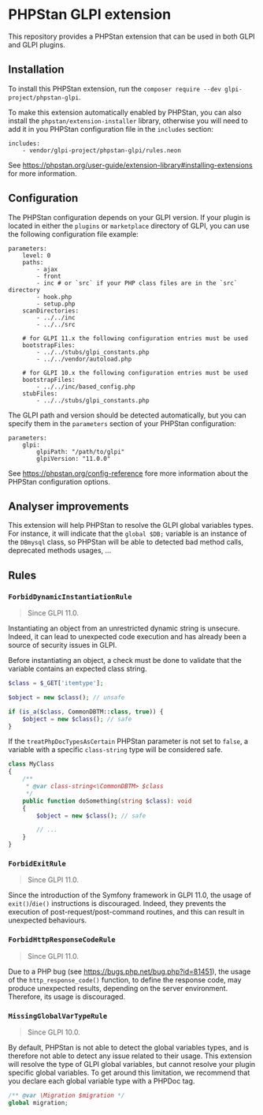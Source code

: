# PHPStan GLPI extension

This repository provides a PHPStan extension that can be used in both GLPI and GLPI plugins.

## Installation

To install this PHPStan extension, run the `composer require --dev glpi-project/phpstan-glpi`.

To make this extension automatically enabled by PHPStan, you can also install the `phpstan/extension-installer` library,
otherwise you will need to add it in you PHPStan configuration file in the `includes` section:
```neon
includes:
	- vendor/glpi-project/phpstan-glpi/rules.neon
```
See https://phpstan.org/user-guide/extension-library#installing-extensions for more information.

## Configuration

The PHPStan configuration depends on your GLPI version.
If your plugin is located in either the `plugins` or `marketplace` directory of GLPI,
you can use the following configuration file example:

```neon
parameters:
    level: 0
    paths:
        - ajax
        - front
        - inc # or `src` if your PHP class files are in the `src` directory
        - hook.php
        - setup.php
    scanDirectories:
        - ../../inc
        - ../../src

    # for GLPI 11.x the following configuration entries must be used
    bootstrapFiles:
        - ../../stubs/glpi_constants.php
        - ../../vendor/autoload.php

    # for GLPI 10.x the following configuration entries must be used
    bootstrapFiles:
        - ../../inc/based_config.php
    stubFiles:
        - ../../stubs/glpi_constants.php
```

The GLPI path and version should be detected automatically, but you can specify them in the `parameters` section of your PHPStan configuration:
```neon
parameters:
    glpi:
        glpiPath: "/path/to/glpi"
        glpiVersion: "11.0.0"
```

See https://phpstan.org/config-reference fore more information about the PHPStan configuration options.

## Analyser improvements

This extension will help PHPStan to resolve the GLPI global variables types.
For instance, it will indicate that the `global $DB;` variable is an instance of the `DBmysql` class,
so PHPStan will be able to detected bad method calls, deprecated methods usages, ...

## Rules

### `ForbidDynamicInstantiationRule`

> Since GLPI 11.0.

Instantiating an object from an unrestricted dynamic string is unsecure.
Indeed, it can lead to unexpected code execution and has already been a source of security issues in GLPI.

Before instantiating an object, a check must be done to validate that the variable contains an expected class string.
```php
$class = $_GET['itemtype'];

$object = new $class(); // unsafe

if (is_a($class, CommonDBTM::class, true)) {
    $object = new $class(); // safe
}
```

If the `treatPhpDocTypesAsCertain` PHPStan parameter is not set to `false`, a variable with a specific `class-string`
type will be considered safe.
```php
class MyClass
{
    /**
     * @var class-string<\CommonDBTM> $class
     */
    public function doSomething(string $class): void
    {
        $object = new $class(); // safe

        // ...
    }
}
```

### `ForbidExitRule`

> Since GLPI 11.0.

Since the introduction of the Symfony framework in GLPI 11.0, the usage of `exit()`/`die()` instructions is discouraged.
Indeed, they prevents the execution of post-request/post-command routines, and this can result in unexpected behaviours.

### `ForbidHttpResponseCodeRule`

> Since GLPI 11.0.

Due to a PHP bug (see https://bugs.php.net/bug.php?id=81451), the usage of the `http_response_code()` function, to
define the response code, may produce unexpected results, depending on the server environment.
Therefore, its usage is discouraged.

### `MissingGlobalVarTypeRule`

> Since GLPI 10.0.

By default, PHPStan is not able to detect the global variables types, and is therefore not able to detect any issue
related to their usage. This extension will resolve the type of GLPI global variables, but cannot resolve your plugin
specific global variables.
To get around this limitation, we recommend that you declare each global variable type with a PHPDoc tag.
```php
/** @var \Migration $migration */
global migration;
```
